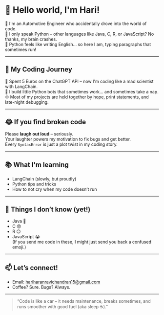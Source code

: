 # 👋 Hello world, I'm Hari!

🚗 I'm an Automotive Engineer who accidentally drove into the world of code.  
🐍 I only speak Python – other languages like Java, C, R, or JavaScript? No thanks, my brain crashes.  
💬 Python feels like writing English... so here I am, typing paragraphs that sometimes run!

---

## 🧠 My Coding Journey

💸 Spent 5 Euros on the ChatGPT API – now I'm coding like a mad scientist with LangChain.  
🤖 I build little Python bots that sometimes work... and sometimes take a nap.  
⚙️ Most of my projects are held together by hope, print statements, and late-night debugging.

---

## 😂 If you find broken code

Please **laugh out loud** – seriously.  
Your laughter powers my motivation to fix bugs and get better.  
Every `SyntaxError` is just a plot twist in my coding story.

---

## 📚 What I'm learning

- LangChain (slowly, but proudly)
- Python tips and tricks
- How to not cry when my code doesn’t run

---

## 🚫 Things I don’t know (yet!)

- Java 😬  
- C 😵  
- R 😐  
- JavaScript 😭  
(If you send me code in these, I might just send you back a confused emoji.)

---

## 📫 Let’s connect!

- Email: hariharanravichandran15@gmail.com 
- Coffee? Sure. Bugs? Always.

---

> “Code is like a car – it needs maintenance, breaks sometimes, and runs smoother with good fuel (aka sleep ☕).”
